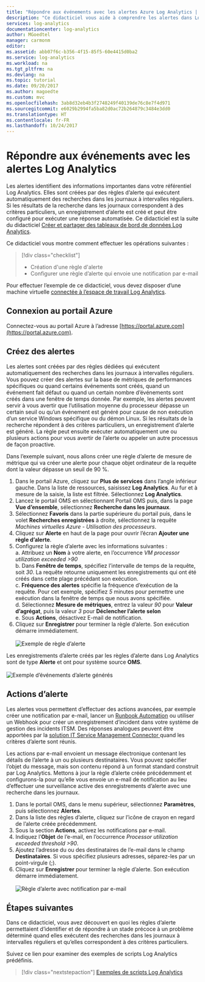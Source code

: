 ```yaml
---
title: "Répondre aux événements avec les alertes Azure Log Analytics | Microsoft Docs"
description: "Ce didacticiel vous aide à comprendre les alertes dans Log Analytics qui vous permettent d’identifier les informations importantes dans votre référentiel OMS, vous avertissent à un stade précoce de l’existence de problèmes ou appellent des actions pour tenter de les corriger."
services: log-analytics
documentationcenter: log-analytics
author: MGoedtel
manager: carmonm
editor: 
ms.assetid: abb07f6c-b356-4f15-85f5-60e4415d0ba2
ms.service: log-analytics
ms.workload: na
ms.tgt_pltfrm: na
ms.devlang: na
ms.topic: tutorial
ms.date: 09/20/2017
ms.author: magoedte
ms.custom: mvc
ms.openlocfilehash: 3ab8d32eb4b3f2748249f40139de76c8e7f4d971
ms.sourcegitcommit: e6029b2994fa5ba82d0ac72b264879c3484e3dd0
ms.translationtype: HT
ms.contentlocale: fr-FR
ms.lasthandoff: 10/24/2017
---
```

# <a name="respond-to-events-with-log-analytics-alerts"></a>Répondre aux événements avec les alertes Log Analytics
Les alertes identifient des informations importantes dans votre référentiel Log Analytics.  Elles sont créées par des règles d’alerte qui exécutent automatiquement des recherches dans les journaux à intervalles réguliers. Si les résultats de la recherche dans les journaux correspondent à des critères particuliers, un enregistrement d’alerte est créé et peut être configuré pour exécuter une réponse automatisée.  Ce didacticiel est la suite du didacticiel [Créer et partager des tableaux de bord de données Log Analytics](log-analytics-tutorial-dashboards.md).   

Ce didacticiel vous montre comment effectuer les opérations suivantes :

> [!div class="checklist"]
> * Création d'une règle d'alerte
> * Configurer une règle d’alerte qui envoie une notification par e-mail

Pour effectuer l’exemple de ce didacticiel, vous devez disposer d’une machine virtuelle [connectée à l’espace de travail Log Analytics](log-analytics-quick-collect-azurevm.md).  

## <a name="log-in-to-azure-portal"></a>Connexion au portail Azure
Connectez-vous au portail Azure à l’adresse [https://portal.azure.com](https://portal.azure.com). 

## <a name="create-alerts"></a>Créez des alertes

Les alertes sont créées par des règles dédiées qui exécutent automatiquement des recherches dans les journaux à intervalles réguliers.  Vous pouvez créer des alertes sur la base de métriques de performances spécifiques ou quand certains événements sont créés, quand un événement fait défaut ou quand un certain nombre d’événements sont créés dans une fenêtre de temps donnée.  Par exemple, les alertes peuvent servir à vous avertir que l’utilisation moyenne du processeur dépasse un certain seuil ou qu’un événement est généré pour cause de non exécution d’un service Windows spécifique ou du démon Linux.   Si les résultats de la recherche répondent à des critères particuliers, un enregistrement d’alerte est généré. La règle peut ensuite exécuter automatiquement une ou plusieurs actions pour vous avertir de l’alerte ou appeler un autre processus de façon proactive. 

Dans l’exemple suivant, nous allons créer une règle d’alerte de mesure de métrique qui va créer une alerte pour chaque objet ordinateur de la requête dont la valeur dépasse un seuil de 90 %.

1. Dans le portail Azure, cliquez sur **Plus de services** dans l’angle inférieur gauche. Dans la liste de ressources, saisissez **Log Analytics**. Au fur et à mesure de la saisie, la liste est filtrée. Sélectionnez **Log Analytics**.
2. Lancez le portail OMS en sélectionnant Portail OMS puis, dans la page **Vue d’ensemble**, sélectionnez **Recherche dans les journaux**.  
3. Sélectionnez **Favoris** dans la partie supérieure du portail puis, dans le volet **Recherches enregistrées** à droite, sélectionnez la requête *Machines virtuelles Azure - Utilisation des processeurs*.  
4. Cliquez sur **Alerte** en haut de la page pour ouvrir l’écran **Ajouter une règle d’alerte**.  
5. Configurez la règle d’alerte avec les informations suivantes :  
   a. Attribuez un **Nom** à votre alerte, en l’occurrence *VM processor utilization exceeded >90*  
   b. Dans **Fenêtre de temps**, spécifiez l’intervalle de temps de la requête, soit *30*.  La requête retourne uniquement les enregistrements qui ont été créés dans cette plage précédant son exécution.  
   c. **Fréquence des alertes** spécifie la fréquence d’exécution de la requête.  Pour cet exemple, spécifiez *5* minutes pour permettre une exécution dans la fenêtre de temps que nous avons spécifiée.  
   d. Sélectionnez **Mesure de métriques**, entrez la valeur *90* pour **Valeur d’agrégat**, puis la valeur *3* pour **Déclencher l’alerte selon**   
   e. Sous **Actions**, désactivez E-mail de notification.
6. Cliquez sur **Enregistrer** pour terminer la règle d’alerte. Son exécution démarre immédiatement.<br><br> ![Exemple de règle d’alerte](media/log-analytics-tutorial-response/log-analytics-alert-01.png)

Les enregistrements d’alerte créés par les règles d’alerte dans Log Analytics sont de type **Alerte** et ont pour système source **OMS**.<br><br> ![Exemple d’événements d’alerte générés](media/log-analytics-tutorial-response/log-analytics-alert-events-01.png)  

## <a name="alert-actions"></a>Actions d’alerte
Les alertes vous permettent d’effectuer des actions avancées, par exemple créer une notification par e-mail, lancer un [Runbook Automation](../automation/automation-runbook-types.md) ou utiliser un Webhook pour créer un enregistrement d’incident dans votre système de gestion des incidents ITSM. Des réponses analogues peuvent être apportées par la [solution IT Service Management Connector ](log-analytics-itsmc-overview.md) quand les critères d’alerte sont réunis.   

Les actions par e-mail envoient un message électronique contenant les détails de l’alerte à un ou plusieurs destinataires. Vous pouvez spécifier l’objet du message, mais son contenu répond à un format standard construit par Log Analytics.  Mettons à jour la règle d’alerte créée précédemment et configurons-la pour qu’elle vous envoie un e-mail de notification au lieu d’effectuer une surveillance active des enregistrements d’alerte avec une recherche dans les journaux.     

1. Dans le portail OMS, dans le menu supérieur, sélectionnez **Paramètres**, puis sélectionnez **Alertes**.
2. Dans la liste des règles d’alerte, cliquez sur l’icône de crayon en regard de l’alerte créée précédemment.
3. Sous la section **Actions**, activez les notifications par e-mail.
4. Indiquez l’**Objet** de l’e-mail, en l’occurrence *Processor utilization exceeded threshold >90*.
5. Ajoutez l’adresse du ou des destinataires de l’e-mail dans le champ **Destinataires**.  Si vous spécifiez plusieurs adresses, séparez-les par un point-virgule (;).
6. Cliquez sur **Enregistrer** pour terminer la règle d’alerte. Son exécution démarre immédiatement.<br><br> ![Règle d’alerte avec notification par e-mail](media/log-analytics-tutorial-response/log-analytics-alert-02.png)

## <a name="next-steps"></a>Étapes suivantes
Dans ce didacticiel, vous avez découvert en quoi les règles d’alerte permettaient d’identifier et de répondre à un stade précoce à un problème déterminé quand elles exécutent des recherches dans les journaux à intervalles réguliers et qu’elles correspondent à des critères particuliers.  

Suivez ce lien pour examiner des exemples de scripts Log Analytics prédéfinis.  

> [!div class="nextstepaction"]
> [Exemples de scripts Log Analytics](powershell-samples.md)
